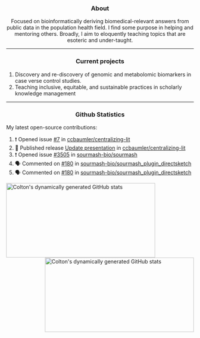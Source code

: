 <!--
Inspiration derived from:
1. https://zzetao.github.io/awesome-github-profile/
2. https://github.com/spcanelon
3. https://github.com/tallguyjenks

Tools used:
1. https://github.com/anuraghazra/github-readme-stats
2. https://github.com/jamesgeorge007/github-activity-readme
3. https://github.com/topics/profile-readme
-->

<h3 align="center">About</h3>

<p align="center">
Focused on bioinformatically deriving biomedical-relevant answers from public data in the population health field. 
I find some purpose in helping and mentoring others. Broadly, I aim to eloquently teaching topics that are esoteric and under-taught.
</p>

---

<h3 align="center">Current projects</h3>

1. Discovery and re-discovery of genomic and metabolomic biomarkers in case verse control studies.
2. Teaching inclusive, equitable, and sustainable practices in scholarly knowledge management

---

<h3 align="center">Github Statistics</h3>

My latest open-source contributions:

<!--START_SECTION:activity-->
1. ❗ Opened issue [#7](https://github.com/ccbaumler/centralizing-lit/issues/7) in [ccbaumler/centralizing-lit](https://github.com/ccbaumler/centralizing-lit)
2. 🚀 Published release [Update presentation](https://github.com/ccbaumler/centralizing-lit/releases/tag/v1.0.0) in [ccbaumler/centralizing-lit](https://github.com/ccbaumler/centralizing-lit)
3. ❗ Opened issue [#3505](https://github.com/sourmash-bio/sourmash/issues/3505) in [sourmash-bio/sourmash](https://github.com/sourmash-bio/sourmash)
4. 🗣 Commented on [#180](https://github.com/sourmash-bio/sourmash_plugin_directsketch/issues/180#issuecomment-2590252678) in [sourmash-bio/sourmash_plugin_directsketch](https://github.com/sourmash-bio/sourmash_plugin_directsketch)
5. 🗣 Commented on [#180](https://github.com/sourmash-bio/sourmash_plugin_directsketch/issues/180#issuecomment-2588037185) in [sourmash-bio/sourmash_plugin_directsketch](https://github.com/sourmash-bio/sourmash_plugin_directsketch)
<!--END_SECTION:activity-->

<a href="https://github.com/ccbaumler">
  <img height="200" width=400 align="left" alt="Colton's dynamically generated GitHub stats" src="https://github-readme-stats.vercel.app/api?username=ccbaumler&show_icons=true&title_color=434d58&icon_color=fa8072&ring_color=ba55d3"/>
</a>
<a href="https://github.com/ccbaumler">
  <img height="200" width=400 align="right" alt="Colton's dynamically generated GitHub stats" src="https://github-readme-stats.vercel.app/api/top-langs/?username=ccbaumler&layout=compact&langs_count=6&card_width=320&title_color=434d58&hide=Standard%20ML,%20TeX,%20Jupyter%20Notebook" />
</a>
